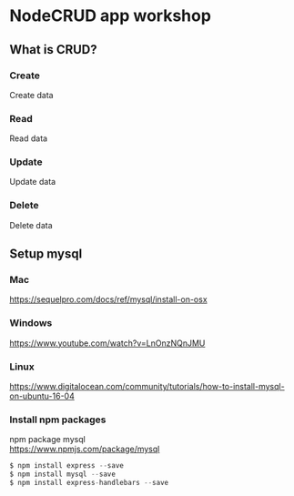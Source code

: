 # NodeCRUD app workshop

## What is CRUD?

### Create
Create data  
  
### Read
Read data  
  
### Update
Update data  
  
### Delete
Delete data  


## Setup mysql
### Mac
https://sequelpro.com/docs/ref/mysql/install-on-osx

### Windows
https://www.youtube.com/watch?v=LnOnzNQnJMU

### Linux
https://www.digitalocean.com/community/tutorials/how-to-install-mysql-on-ubuntu-16-04


### Install npm packages
npm package mysql  
https://www.npmjs.com/package/mysql  


```js
$ npm install express --save
$ npm install mysql --save
$ npm install express-handlebars --save
```


